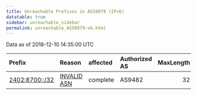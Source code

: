```yaml
---
title: Unreachable Prefixes in AS58979 (IPv6)
datatable: true
sidebar: unreachable_sidebar
permalink: unreachable_AS58979-v6.html
---
```


Data as of 2018-12-10 14:35:00 UTC


<div class="datatable-begin"></div>

| Prefix                                                 | Reason                                                                                                | affected   | Authorized AS   |   MaxLength | Anchor                                       |   unreachable /48s |
|:-------------------------------------------------------|:------------------------------------------------------------------------------------------------------|:-----------|:----------------|------------:|:---------------------------------------------|-------------------:|
| [2402:8700::/32](https://stat.ripe.net/2402:8700::/32) | [INVALID ASN](https://rpki-validator.ripe.net/announcement-preview?asn=AS58979&prefix=2402:8700::/32) | complete   | AS9482          |          32 | [APNIC](unreachable_APNIC_RPKI_Root-v6.html) |              65536 |

<div class="datatable-end"></div>